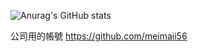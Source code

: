 ![Anurag's GitHub stats](https://github-readme-stats.vercel.app/api?username=Nationalcat&count_private=true&theme=react)

公司用的帳號 https://github.com/meimaii56
